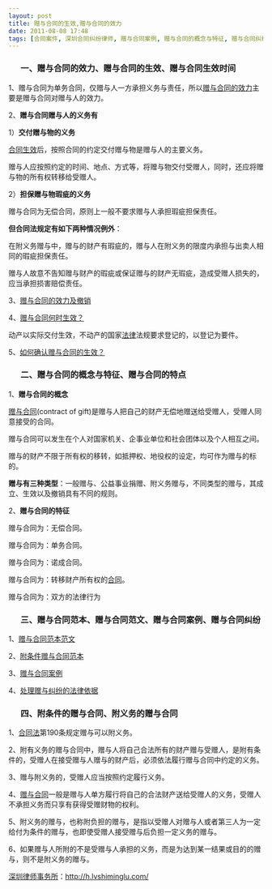 ```yaml
---
layout: post
title: 赠与合同的生效,赠与合同的效力
date: 2011-08-08 17:48
tags: [合同案件, 深圳合同纠纷律师, 赠与合同案例, 赠与合同的概念与特征, 赠与合同纠纷, 赠与合同范本, 附义务的赠与合同, 附条件的赠与合同]
---
```

<ol>
<h3>一、赠与合同的效力、赠与合同的生效、赠与合同生效时间</h3>
</ol>
1、赠与合同为单务合同，仅赠与人一方承担义务与责任，所以<a href="http://h.lvshiminglu.com/law/763.html" target="_blank">赠与合同的效力</a>主要是赠与合同对赠与人的效力。

2、<strong>赠与合同赠与人的义务有</strong>

1）<strong>交付赠与物的义务</strong>

<a href="http://h.lvshiminglu.com/law/tag/%E5%90%88%E5%90%8C%E7%94%9F%E6%95%88%E6%97%B6%E9%97%B4" target="_blank">合同生效</a>后，按照合同的约定交付赠与物是赠与人的主要义务。

赠与人应按照约定的时间、地点、方式等，将赠与物交付受赠人，同时，还应将赠与物的所有权转移给受赠人。

2）<strong>担保赠与物瑕疵的义务</strong>

赠与合同为无偿合同，原则上一般不要求赠与人承担瑕疵担保责任。

<strong>但合同法规定有如下两种情况例外</strong>：

在附义务赠与中，赠与的财产有瑕疵的，赠与人在附义务的限度内承担与出卖人相同的瑕疵担保责任。

赠与人故意不告知赠与财产的瑕疵或保证赠与的财产无瑕疵，造成受赠人损失的， 应当承担损害赔偿责任。

3、<a href="http://www.boyoulaw.com/Html/yewufanwei/hetongjiufenyewu/529374300954.html" target="_blank">赠与合同的效力及撤销</a>

4、<a href="http://zhidao.baidu.com/question/227917211.html" target="_blank">赠与合同何时生效？</a>

动产以实际交付生效，不动产的国家<a href="http://h.lvshiminglu.com/law/category/case" target="_blank">法律</a>法规要求登记的，以登记为要件。

5、<a href="http://www.vierit.com/article/2009-5-5/1626-1.html" target="_blank">如何确认赠与合同的生效？</a>
<ol>
<h3>二、赠与合同的概念与特征、赠与合同的特点</h3>
</ol>
1、<strong>赠与合同的概念</strong>

<a href="http://h.lvshiminglu.com/law/763.html" target="_blank">赠与合同</a>(contract of gift)是赠与人把自己的财产无偿地赠送给受赠人，受赠人同意接受的合同。

赠与合同可以发生在个人对国家机关、企事业单位和社会团体以及个人相互之间。

赠与的财产不限于所有权的移转，如抵押权、地役权的设定，均可作为赠与的标的。

<strong>赠与有三种类型</strong>：一般赠与、公益事业捐赠、附义务赠与，不同类型的赠与，其成立、生效以及撤销具有不同的规则。

2、<strong>赠与合同的特征</strong>

赠与合同为：无偿合同。

赠与合同为：单务合同。

赠与合同为：诺成合同。

赠与合同为：转移财产所有权的<a href="http://h.lvshiminglu.com/law/category/contract" target="_blank">合同</a>。

赠与合同为：双方的法律行为
<ol>
<h3>三、赠与合同范本、赠与合同范文、赠与合同案例、赠与合同纠纷</h3>
</ol>
1、<a href="http://www.chinalawedu.com/web/207/" target="_blank">赠与合同范本范文</a>

2、<a href="http://www.148com.com/html/250/1143.html" target="_blank">附条件赠与合同范本</a>

3、<a href="http://china.findlaw.cn/hetongfa/hetongjiedu/zengyuhetong/zyhtal/" target="_blank">赠与合同案例</a>

4、<a href="http://www.zhangsirui.com/question_01_civil/076/076.html" target="_blank">处理赠与纠纷的法律依据</a>
<ol>
<h3>四、附条件的赠与合同、附义务的赠与合同</h3>
</ol>
1、<a href="http://h.lvshiminglu.com/law/tag/%e5%90%88%e5%90%8c%e6%b3%95" target="_blank">合同法</a>第190条规定赠与可以附义务。

2、附有义务的赠与合同中，赠与人将自己合法所有的财产赠与受赠人，是附有条件的，受赠人在接受赠与人赠与的财产后，必须依法履行赠与合同中约定的义务。

3、赠与附义务的，受赠人应当按照约定履行义务。

4、<a href="http://h.lvshiminglu.com/law/763.html" target="_blank">赠与合同</a>一般是赠与人单方履行将自己的合法财产送给受赠人的义务，受赠人不承担义务而只享有获得受赠财物的权利。

5、附义务的赠与，也称附负担的赠与，是指以受赠人对赠与人或者第三人为一定给付为条件的赠与，也即使受赠人接受赠与后负担一定义务的赠与。

6、如果赠与人所附的不是受赠与人承担的义务，而是为达到某一结果或目的的赠与，则不是附义务的赠与。

<a href="http://h.lvshiminglu.com/">深圳律师事务所</a>：<a href="http://h.lvshiminglu.com/">http://h.lvshiminglu.com/</a>

